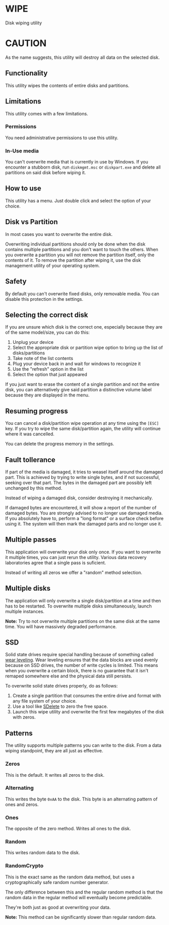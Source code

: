 # WIPE

Disk wiping utility

# CAUTION

As the name suggests,
this utility will destroy all data on the selected disk.

## Functionality

This utility wipes the contents of entire disks and partitions.

## Limitations

This utility comes with a few limitations.

### Permissions

You need administrative permissions to use this utility.

### In-Use media

You can't overwrite media that is currently in use by Windows.
If you encounter a stubborn disk,
run `diskmgmt.msc` or `diskpart.exe` and delete all partitions on said disk before wiping it.



## How to use

This utility has a menu. Just double click and select the option of your choice.

## Disk vs Partition

In most cases you want to overwrite the entire disk.

Overwriting individual partitions should only be done
when the disk contains multiple partitions and you don't want to touch the others.
When you overwrite a partition you will not remove the partition itself,
only the contents of it.
To remove the partition after wiping it, use the disk management utility of your operating system.

## Safety

By default you can't overwrite fixed disks, only removable media.
You can disable this protection in the settings.

## Selecting the correct disk

If you are unsure which disk is the correct one,
especially because they are of the same model/size, you can do this:

1. Unplug your device
2. Select the appropriate disk or partition wipe option to bring up the list of disks/partitions
3. Take note of the list contents
4. Plug your device back in and wait for windows to recognize it
5. Use the "refresh" option in the list
6. Select the option that just appeared

If you just want to erase the content of a single partition and not the entire disk,
you can alternatively give said partition a distinctive volume label because they are displayed in the menu.

## Resuming progress

You can cancel a disk/partition wipe operation at any time using the `[ESC]` key.
If you try to wipe the same disk/partition again,
the utility will continue where it was cancelled.

You can delete the progress memory in the settings.

## Fault tollerance

If part of the media is damaged,
it tries to weasel itself around the damaged part.
This is achieved by trying to write single bytes,
and if not successful, seeking over that part.
The bytes in the damaged part are possibly left unchanged by this method.

Instead of wiping a damaged disk, consider destroying it mechanically.

If damaged bytes are encountered,
it will show a report of the number of damaged bytes.
You are strongly advised to no longer use damaged media.
If you absolutely have to, perform a "long format" or a surface check before using it.
The system will then mark the damaged parts and no longer use it.

## Multiple passes

This application will overwrite your disk only once.
If you want to overwrite it multiple times,
you can just rerun the utility.
Various data recovery laboratories agree that a single pass is suficient.

Instead of writing all zeros we offer a "random" method selection.

## Multiple disks

The application will only overwrite a single disk/partition at a time and then has to be restarted.
To overwrite multiple disks simultaneously, launch multiple instances.

**Note:** Try to not overwrite multiple partitions on the same disk at the same time.
You will have massively degraded performance.

## SSD

Solid state drives require special handling because of something called [wear leveling](https://en.wikipedia.org/wiki/Wear_leveling).
Wear leveling ensures that the data blocks are used evenly because on SSD drives, the number of write cycles is limited.
This means when you overwrite a certain block, there is no guarantee that it isn't remaped somewhere else and the physical data still persists.

To overwrite solid state drives properly, do as follows:

1. Create a single partition that consumes the entire drive and format with any file system of your choice.
2. Use a tool like [SDelete](https://docs.microsoft.com/en-us/sysinternals/downloads/sdelete) to zero the free space.
3. Launch this wipe utility and overwrite the first few megabytes of the disk with zeros.

## Patterns

The utility supports multiple patterns you can write to the disk.
From a data wiping standpoint, they are all just as effective.

### Zeros

This is the default. It writes all zeros to the disk.

### Alternating

This writes the byte `0xAA` to the disk.
This byte is an alternating pattern of ones and zeros.

### Ones

The opposite of the zero method. Writes all ones to the disk.

### Random

This writes random data to the disk.

### RandomCrypto

This is the exact same as the random data method,
but uses a cryptographically safe random number generator.

The only difference between this and the regular random method is
that the random data in the regular method will eventually become predictable.

They're both just as good at overwriting your data.

**Note:** This method can be significantly slower than regular random data.
